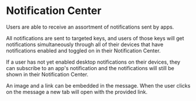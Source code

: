 # Notification Center

Users are able to receive an assortment of notifications sent by apps.

All notifications are sent to targeted keys, and users of those keys will get notifications simultaneously through all of their devices that have notifications enabled and toggled on in their Notification Center.

If a user has not yet enabled desktop notifications on their devices, they can subscribe to an app's notification and the notifications will still be shown in their Notification Center.

An image and a link can be embedded in the message. When the user clicks on the message a new tab will open with the provided link.​
